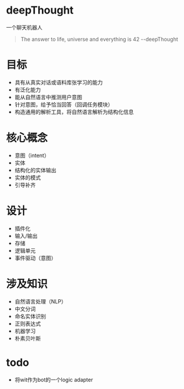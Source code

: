 # deepThought
一个聊天机器人

>  The answer to life, universe and everything is 42   --deepThought

# 目标
*  具有从真实对话或语料库张学习的能力
 *  有泛化能力
*  能从自然语言中推测用户意图
*  针对意图，给予恰当回答（回调任务模块）
*  构造通用的解析工具，将自然语言解析为结构化信息

# 核心概念
*  意图（intent）
*  实体
*  结构化的实体输出
  *  实体的模式  
  *  引导补齐


# 设计
*  插件化
  *  输入/输出
  *  存储
  *  逻辑单元
*  事件驱动（意图）

# 涉及知识
*  自然语言处理（NLP）
  *  中文分词
  *  命名实体识别
*  正则表达式
*  机器学习
  *  朴素贝叶斯


# todo
*  将wit作为bot的一个logic adapter
